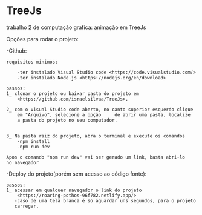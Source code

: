 # TreeJs
trabalho 2 de computação grafica: animação em TreeJs

Opções para rodar o projeto:

-Github:
    
    requisitos minimos:
    
        -ter instalado Visual Studio code <https://code.visualstudio.com/>
        -ter instalado Node.js <https://nodejs.org/en/download>
            
    passos:
    1_ clonar o projeto ou baixar pasta do projeto em 
        <https://github.com/israelsilvaa/TreeJs>.

    2_ com o Visual Studio code aberto, no canto superior esquerdo clique 
        em "Arquivo", selecione a opção     de abrir uma pasta, localize 
        a pasta do projeto no seu computador.

    
    3_ Na pasta raiz do projeto, abra o terminal e execute os comandos
        -npm install
        -npm run dev
    
    Apos o comando "npm run dev" vai ser gerado um link, basta abri-lo 
    no navegador

-Deploy do projeto(porém sem acesso ao código fonte):

    passos:
    1_ acessar em qualquer navegador o link do projeto 
        <https://roaring-pothos-96f782.netlify.app/> 
       -caso de uma tela branca é so aguardar uns segundos, para o projeto
       carregar.
